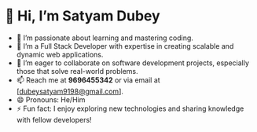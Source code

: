  # 👋 Hi, I’m Satyam Dubey  

- 👀 I’m passionate about learning and mastering coding.  
- 🌱 I’m a Full Stack Developer with expertise in creating scalable and dynamic web applications.  
- 💞️ I’m eager to collaborate on software development projects, especially those that solve real-world problems.  
- 📫 Reach me at **9696455342** or via email at [dubeysatyam9198@gmail.com].  
- 😄 Pronouns: He/Him  
- ⚡ Fun fact: I enjoy exploring new technologies and sharing knowledge with fellow developers!  


<!---
Satyamd9696/Satyamd9696 is a ✨ special ✨ repository because its `README.md` (this file) appears on your GitHub profile.
You can click the Preview link to take a look at your changes.
--->

